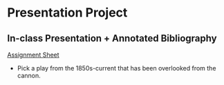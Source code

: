 # Presentation Project

## In-class Presentation + Annotated Bibliography
[Assignment Sheet](https://wustl.instructure.com/courses/92586/files?preview=5050466)
- Pick a play from the 1850s-current that has been overlooked from the cannon.